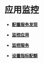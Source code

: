 # 应用监控<a name="aom_02_0049"></a>

-   **[配置服务发现](配置服务发现.md)**  

-   **[监控应用](监控应用.md)**  

-   **[监控服务](监控服务.md)**  

-   **[设置指标配额](设置指标配额.md)**  


